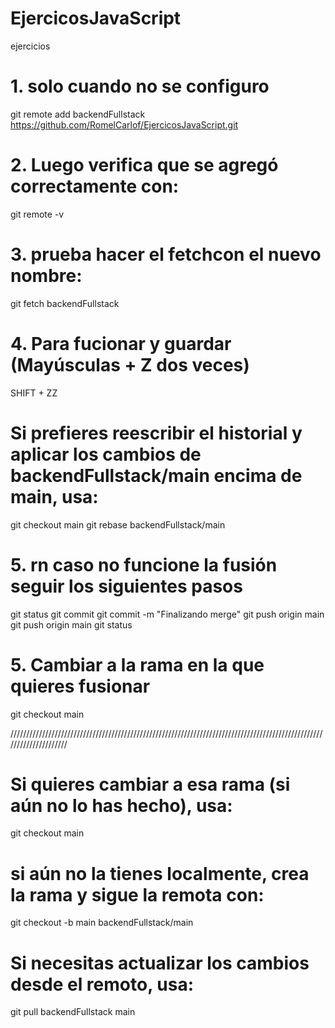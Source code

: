 # EjercicosJavaScript
ejercicios

# 1. solo cuando no se configuro
git remote add backendFullstack  https://github.com/RomelCarlof/EjercicosJavaScript.git

# 2. Luego verifica que se agregó correctamente con:

git remote -v

# 3.  prueba hacer el fetchcon el nuevo nombre:

git fetch backendFullstack

# 4.  Para fucionar y guardar (Mayúsculas + Z dos veces)
SHIFT + ZZ  

# Si prefieres reescribir el historial y aplicar los cambios de backendFullstack/main encima de main, usa:
git checkout main
git rebase backendFullstack/main




# 5.  rn caso no funcione la fusión seguir los siguientes pasos 
git status
git commit
git commit -m "Finalizando merge"
git push origin main
git push origin main
git status

# 5. Cambiar a la rama en la que quieres fusionar
git checkout main


/////////////////////////////////////////////////////////////////////////////////////////////////////////////////////

# Si quieres cambiar a esa rama (si aún no lo has hecho), usa:

git checkout main

 # si aún no la tienes localmente, crea la rama y sigue la remota con:

git checkout -b main backendFullstack/main


# Si necesitas actualizar los cambios desde el remoto, usa:

git pull backendFullstack main